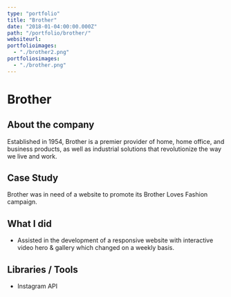 ```yaml
---
type: "portfolio"
title: "Brother"
date: "2018-01-04:00:00.000Z"
path: "/portfolio/brother/"
websiteurl:
portfolioimages:
  - "./brother2.png"
portfoliosimages:
  - "./brother.png"
---
```


# Brother

## About the company
Established in 1954, Brother is a premier provider of home, home office, and business products, as well as industrial solutions that revolutionize the way we live and work.

## Case Study

Brother was in need of a website to promote its Brother Loves Fashion campaign. 

## What I did
- Assisted in the development of a responsive website with interactive video hero & gallery which changed on a weekly basis.

## Libraries / Tools
- Instagram API